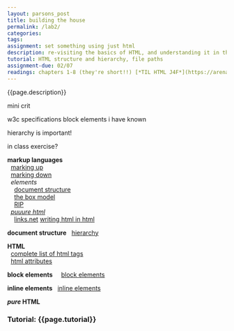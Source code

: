 ```yaml
---  
layout: parsons_post  
title: building the house 
permalink: /lab2/  
categories:   
tags:  
assignment: set something using just html
description: re-visiting the basics of HTML, and understanding it in the context of web history.
tutorial: HTML structure and hierarchy, file paths
assignment-due: 02/07
readings: chapters 1-8 (they're short!!) [*TIL HTML J4F*](https://arena-attachments.s3.amazonaws.com/5977940/0219aa5e5048b2ea8151c40e4136325a.pdf?1579792954)
---  
```


{{page.description}}

mini crit

w3c specifications
block elements i have known

hierarchy is important!

in class exercise?

**markup languages**  
  [marking up](https://en.wikipedia.org/wiki/Markup_language)  
  [marking down](https://en.wikipedia.org/wiki/Markdown)  
  *elements*  
    [document structure](https://en.wikipedia.org/wiki/HTML_element#Document_structure_elements)  
    [the box model](https://developer.mozilla.org/en-US/docs/Learn/CSS/Building_blocks/The_box_model)  
    [RIP](https://developer.mozilla.org/en-US/docs/Web/HTML/Element/blink)  
  [*puuure html*](https://www.are.na/laurel-schwulst/pure-html)  
    [links.net](http://links.net) [writing html in html](http://john.ankarstrom.se/html/)  

**document structure**
  [hierarchy](https://www.htmlgoodies.com/beyond/article.php/3681551/The-HTML-Hierarchy-Thinking-Inside-the-Box.htm)  

**HTML**  
  [complete list of html tags](https://eastmanreference.com/complete-list-of-html-tags)  
  [html attributes](https://en.wikipedia.org/wiki/HTML_attribute)

**block elements**
    [block elements](https://en.wikipedia.org/wiki/HTML_element#Block_elements) 

**inline elements**
  [inline elements](https://en.wikipedia.org/wiki/HTML_element#Inline_elements)  

***pure* HTML**


### Tutorial: {{page.tutorial}}

